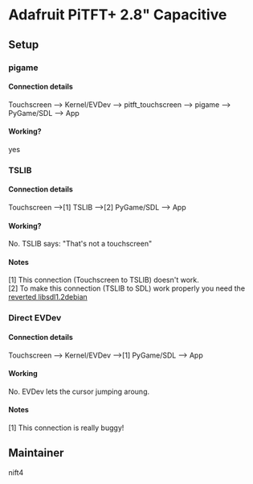 # Adafruit PiTFT+ 2.8" Capacitive
## Setup
### pigame
#### Connection details
Touchscreen --> Kernel/EVDev --> pitft_touchscreen --> pigame --> PyGame/SDL --> App
#### Working?
yes
### TSLIB
#### Connection details
Touchscreen -->[1] TSLIB -->[2] PyGame/SDL --> App
#### Working?
No.
TSLIB says:
"That's not a touchscreen"
#### Notes
[1] This connection (Touchscreen to TSLIB) doesn't work.<br/>
[2] To make this connection (TSLIB to SDL) work properly you need the [reverted libsdl1.2debian](https://pigamedrv.github.io/technical_details/reverted_sdl_libary)
### Direct EVDev
#### Connection details
Touchscreen --> Kernel/EVDev -->[1] PyGame/SDL --> App
#### Working
No. EVDev lets the cursor jumping aroung.
#### Notes
[1] This connection is really buggy!
## Maintainer
nift4

